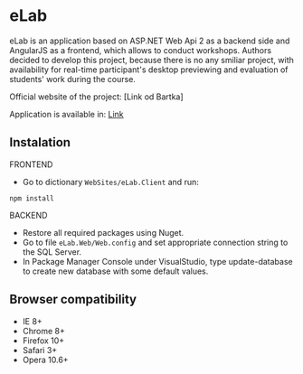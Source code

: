eLab
=======
eLab is an application based on ASP.NET Web Api 2 as a backend side and AngularJS as a frontend, which allows to conduct workshops. Authors decided to develop this project, because there is no any smiliar project, with availability for real-time participant's desktop previewing and evaluation of students' work during the course.

Official website of the project:
[Link od Bartka]

Application is available in: [Link](http://elabclient.azurewebsites.net/app/index.html#)

Instalation
---------
FRONTEND
* Go to dictionary `WebSites/eLab.Client` and run:
```
npm install
```
BACKEND
* Restore all required packages using Nuget.
* Go to file `eLab.Web/Web.config` and set appropriate connection string to the SQL Server.
* In Package Manager Console under VisualStudio, type update-database to create new database with some default values.

Browser compatibility
---------------------
* IE 8+
* Chrome 8+
* Firefox 10+
* Safari 3+
* Opera 10.6+
